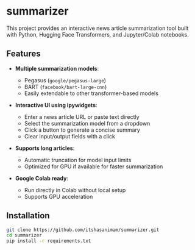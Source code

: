 # summarizer
This project provides an interactive news article summarization tool built with Python, Hugging Face Transformers, and Jupyter/Colab notebooks.
## Features

- **Multiple summarization models**:
  - Pegasus (`google/pegasus-large`)
  - BART (`facebook/bart-large-cnn`)
  - Easily extendable to other transformer-based models

- **Interactive UI using ipywidgets**:
  - Enter a news article URL or paste text directly
  - Select the summarization model from a dropdown
  - Click a button to generate a concise summary
  - Clear input/output fields with a click

- **Supports long articles**:
  - Automatic truncation for model input limits
  - Optimized for GPU if available for faster summarization

- **Google Colab ready**:
  - Run directly in Colab without local setup
  - Supports GPU acceleration


## Installation

```bash
git clone https://github.com/itshasanimam/summarizer.git
cd summarizer
pip install -r requirements.txt

